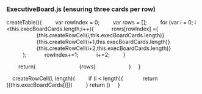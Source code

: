 ### ExecutiveBoard.js (ensuring three cards per row)

createTable(){
        var rowIndex = 0;
        var rows = [];
        for (var i = 0; i <this.execBoardCards.length;i++){
           rows[rowIndex] =(
                <GridRow>
                    {this.createRowCell(i,this.execBoardCards.length)}
                    {this.createRowCell(i+1,this.execBoardCards.length)}
                    {this.createRowCell(i+2,this.execBoardCards.length)}
                </GridRow>
           );
           rowIndex+=1;
           i+=2;
        }

        return(
            <Segment>
                <Grid>
                   {rows}
                </Grid>
            </Segment>
        )
    }

    createRowCell(i, length){
        if (i < length){
            return (<GridColumn width={4}>{this.execBoardCards[i]}</GridColumn>)
        }
        return (<GridColumn/>)
    }



